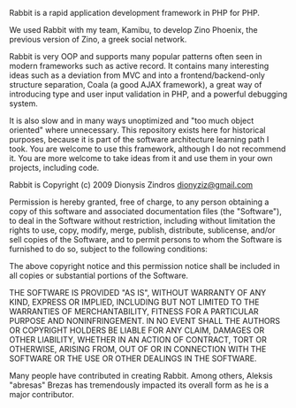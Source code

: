Rabbit is a rapid application development framework in PHP for PHP.

We used Rabbit with my team, Kamibu, to develop Zino Phoenix, the previous version of Zino,
a greek social network.

Rabbit is very OOP and supports many popular patterns often seen in modern frameworks such
as active record. It contains many interesting ideas such as a deviation from MVC and into
a frontend/backend-only structure separation, Coala (a good AJAX framework), a great way of
introducing type and user input validation in PHP, and a powerful debugging system.

It is also slow and in many ways unoptimized and "too much object oriented" where
unnecessary. This repository exists here for historical purposes, because it is part of 
the software architecture learning path I took. You are welcome to use this framework,
although I do not recommend it. You are more welcome to take ideas from it and use them
in your own projects, including code.

Rabbit is 
Copyright (c) 2009 Dionysis Zindros <dionyziz@gmail.com>

Permission is hereby granted, free of charge, to any person obtaining a copy of this software and associated documentation files (the "Software"), to deal in the Software without restriction, including without limitation the rights to use, copy, modify, merge, publish, distribute, sublicense, and/or sell copies of the Software, and to permit persons to whom the Software is furnished to do so, subject to the following conditions:

The above copyright notice and this permission notice shall be included in all copies or substantial portions of the Software.

THE SOFTWARE IS PROVIDED "AS IS", WITHOUT WARRANTY OF ANY KIND, EXPRESS OR IMPLIED, INCLUDING BUT NOT LIMITED TO THE WARRANTIES OF MERCHANTABILITY, FITNESS FOR A PARTICULAR PURPOSE AND NONINFRINGEMENT. IN NO EVENT SHALL THE AUTHORS OR COPYRIGHT HOLDERS BE LIABLE FOR ANY CLAIM, DAMAGES OR OTHER LIABILITY, WHETHER IN AN ACTION OF CONTRACT, TORT OR OTHERWISE, ARISING FROM, OUT OF OR IN CONNECTION WITH THE SOFTWARE OR THE USE OR OTHER DEALINGS IN THE SOFTWARE.

Many people have contributed in creating Rabbit. Among others, Aleksis "abresas" Brezas
has tremendously impacted its overall form as he is a major contributor.

